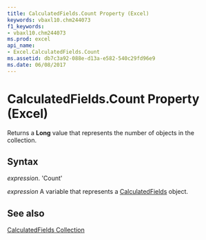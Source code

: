 ```yaml
---
title: CalculatedFields.Count Property (Excel)
keywords: vbaxl10.chm244073
f1_keywords:
- vbaxl10.chm244073
ms.prod: excel
api_name:
- Excel.CalculatedFields.Count
ms.assetid: db7c3a92-088e-d13a-e582-540c29fd96e9
ms.date: 06/08/2017
---
```



# CalculatedFields.Count Property (Excel)

Returns a  **Long** value that represents the number of objects in the collection.


## Syntax

 _expression_. 'Count'

 _expression_ A variable that represents a [CalculatedFields](./Excel.CalculatedFields.md) object.


## See also


[CalculatedFields Collection](Excel.CalculatedFields.md)

